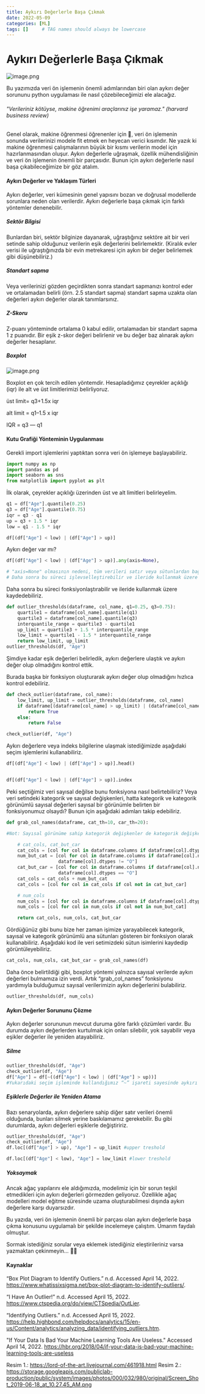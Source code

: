 ```yaml
---
title: Aykırı Değerlerle Başa Çıkmak
date: 2022-05-09
categories: [ML]
tags: []     # TAG names should always be lowercase
---
```


# Aykırı Değerlerle Başa Çıkmak

![image.png](https://miro.medium.com/max/1400/1*xzpXzg2TB9uoXRUdIXBe6Q.jpeg)

Bu yazımızda veri ön işlemenin önemli adımlarından biri olan aykırı değer sorununu python uygulaması ile nasıl çözebileceğimizi ele alacağız.

###### "Verileriniz kötüyse, makine öğrenimi araçlarınız işe yaramaz." (harvard business review)

Genel olarak, makine öğrenmesi öğrenenler için 🙂, veri ön işlemenin sonunda verilerinizi modele fit etmek en heyecan verici kısımdır. Ne yazık ki makine öğrenmesi çalışmalarının büyük bir kısmı verilerin model için hazırlanmasından oluşur. Aykırı değerlerle uğraşmak, özellik mühendisliğinin ve veri ön işlemenin önemli bir parçasıdır. Bunun için aykırı değerlerle nasıl başa çıkabileceğimize bir göz atalım.

#### Aykırı Değerler ve Yaklaşım Türleri

Aykırı değerler, veri kümesinin genel yapısını bozan ve doğrusal modellerde sorunlara neden olan verilerdir. Aykırı değerlerle başa çıkmak için farklı yöntemler denenebilir.

##### Sektör Bilgisi

Bunlardan biri, sektör bilginize dayanarak, uğraştığınız sektöre ait bir veri setinde sahip olduğunuz verilerin eşik değerlerini belirlemektir. (Kiralık evler verisi ile uğraştığınızda bir evin metrekaresi için aykırı bir değer belirlemek gibi düşünebiliriz.)

##### Standart sapma

Veya verilerinizi gözden geçirdikten sonra standart sapmanızı kontrol eder ve ortalamadan belirli (örn. 2.5 standart sapma) standart sapma uzakta olan değerleri aykırı değerler olarak tanımlarsınız.

##### Z-Skoru

Z-puanı yönteminde ortalama 0 kabul edilir, ortalamadan bir standart sapma 1 z puanıdır. Bir eşik z-skor değeri belirlenir ve bu değer baz alınarak aykırı değerler hesaplanır.

##### Boxplot

![image.png](https://miro.medium.com/max/1400/1*i9b6wYv35jlr0DrcgZ3ZSQ.png)

Boxplot en çok tercih edilen yöntemdir. Hesapladığımız çeyrekler açıklığı (iqr) ile alt ve üst limitlerimizi belirliyoruz.

üst limit= q3+1.5x iqr

alt limit = q1–1.5 x iqr

IQR = q3 — q1

#### Kutu Grafiği Yönteminin Uygulanması

Gerekli import işlemlerini yaptıktan sonra veri ön işlemeye başlayabiliriz.

```python
import numpy as np
import pandas as pd
import seaborn as sns
from matplotlib import pyplot as plt
```

İlk olarak, çeyrekler açıklığı üzerinden üst ve alt limitleri belirleyelim.

```python
q1 = df["Age"].quantile(0.25)
q3 = df["Age"].quantile(0.75)
iqr = q3 - q1
up = q3 + 1.5 * iqr
low = q1 - 1.5 * iqr

df[(df["Age"] < low) | (df["Age"] > up)]
```

Aykırı değer var mı?

```python
df[(df["Age"] < low) | (df["Age"] > up)].any(axis=None),

# "axis=None" olmasının nedeni, tüm verileri satır veya sütunlardan bağımsız olarak gözlemlemek istememizdir.
# Daha sonra bu süreci işlevselleştirebilir ve ileride kullanmak üzere kaydedebiliriz.
```

Daha sonra bu süreci fonksiyonlaştırabilir ve ileride kullanmak üzere kaydedebiliriz.

```python
def outlier_thresholds(dataframe, col_name, q1=0.25, q3=0.75):
    quartile1 = dataframe[col_name].quantile(q1)
    quartile3 = dataframe[col_name].quantile(q3)
    interquantile_range = quartile3 - quartile1
    up_limit = quartile3 + 1.5 * interquantile_range
    low_limit = quartile1 - 1.5 * interquantile_range
    return low_limit, up_limit
outlier_thresholds(df, "Age")
```

Şimdiye kadar eşik değerleri belirledik, aykırı değerlere ulaştık ve aykırı değer olup olmadığını kontrol ettik.

Burada başka bir fonksiyon oluşturarak aykırı değer olup olmadığını hızlıca kontrol edebiliriz.

```python
def check_outlier(dataframe, col_name):
    low_limit, up_limit = outlier_thresholds(dataframe, col_name)
    if dataframe[(dataframe[col_name] > up_limit) | (dataframe[col_name] < low_limit)].any(axis=None):
        return True
    else:
        return False

check_outlier(df, "Age")
```

Aykırı değerlere veya indeks bilgilerine ulaşmak istediğimizde aşağıdaki seçim işlemlerini kullanabiliriz.

```python
df[(df["Age"] < low) | (df["Age"] > up)].head()


df[(df["Age"] < low) | (df["Age"] > up)].index
```

Peki seçtiğimiz veri sayısal değilse bunu fonksiyona nasıl belirtebiliriz? Veya veri setindeki kategorik ve sayısal değişkenleri, hatta kategorik ve kategorik görünümlü sayısal değerleri sayısal bir görünümle belirten bir fonksiyonumuz olsaydı? Bunun için aşağıdaki adımları takip edebiliriz.

```python
def grab_col_names(dataframe, cat_th=10, car_th=20):

#Not: Sayısal görünüme sahip kategorik değişkenler de kategorik değişkenlere dahildir.

    # cat_cols, cat_but_car
    cat_cols = [col for col in dataframe.columns if dataframe[col].dtypes == "O"]
    num_but_cat = [col for col in dataframe.columns if dataframe[col].nunique() < cat_th and
                   dataframe[col].dtypes != "O"]
    cat_but_car = [col for col in dataframe.columns if dataframe[col].nunique() > car_th and
                   dataframe[col].dtypes == "O"]
    cat_cols = cat_cols + num_but_cat
    cat_cols = [col for col in cat_cols if col not in cat_but_car]

    # num_cols
    num_cols = [col for col in dataframe.columns if dataframe[col].dtypes != "O"]
    num_cols = [col for col in num_cols if col not in num_but_cat]

    return cat_cols, num_cols, cat_but_car
```

Gördüğünüz gibi bunu bize her zaman işimize yarayabilecek kategorik, sayısal ve kategorik görünümlü ana sütunları gösteren bir fonksiyon olarak kullanabiliriz.
Aşağıdaki kod ile veri setimizdeki sütun isimlerini kaydedip görüntüleyebiliriz.

```python
cat_cols, num_cols, cat_but_car = grab_col_names(df)
```

Daha önce belirtildiği gibi, boxplot yöntemi yalnızca sayısal verilerde aykırı değerleri bulmamıza izin verdi. Artık “grab_col_names” fonksiyonu yardımıyla bulduğumuz sayısal verilerimizin aykırı değerlerini bulabiliriz.

```python
outlier_thresholds(df, num_cols)
```

#### Aykırı Değerler Sorununu Çözme

Aykırı değerler sorununun mevcut duruma göre farklı çözümleri vardır. Bu durumda aykırı değerlerden kurtulmak için onları silebilir, yok sayabilir veya eşikler değerler ile yeniden atayabiliriz.

##### Silme

```python
outlier_thresholds(df, "Age")
check_outlier(df, "Age")
df["Age"] = df[~((df["Age"] < low) | (df["Age"] > up))]
#Yukarıdaki seçim işleminde kullandığımız “~” işareti sayesinde aykırı olmayan değerleri seçiyoruz.
```

##### Eşiklerle Değerler ile Yeniden Atama

Bazı senaryolarda, aykırı değerlere sahip diğer satır verileri önemli olduğunda, bunları silmek yerine baskılamamız gerekebilir. Bu gibi durumlarda, aykırı değerleri eşiklerle değiştiririz.

```python
outlier_thresholds(df, "Age")
check_outlier(df, "Age")
df.loc[(df["Age"] > up), "Age"] = up_limit #upper treshold

df.loc[(df["Age"] < low), "Age"] = low_limit #lower treshold
```

##### Yoksaymak

Ancak ağaç yapılarını ele aldığımızda, modelimiz için bir sorun teşkil etmedikleri için aykırı değerleri görmezden geliyoruz. Özellikle ağaç modelleri model eğitme süresinde uzama oluşturabilmesi dışında aykırı değerlere karşı duyarsızdır.

Bu yazıda, veri ön işlemenin önemli bir parçası olan aykırı değerlerle başa çıkma konusunu uygulamalı bir şekilde incelemeye çalıştım. Umarım faydalı olmuştur.

Sormak istediğiniz sorular veya eklemek istediğiniz eleştirileriniz varsa yazmaktan çekinmeyin… 🤙🏻

#### Kaynaklar

“Box Plot Diagram to Identify Outliers.” n.d. Accessed April 14, 2022. https://www.whatissixsigma.net/box-plot-diagram-to-identify-outliers/.

“I Have An Outlier!” n.d. Accessed April 15, 2022. https://www.ctspedia.org/do/view/CTSpedia/OutLier.

“Identifying Outliers.” n.d. Accessed April 15, 2022. https://help.highbond.com/helpdocs/analytics/15/en-us/Content/analytics/analyzing_data/identifying_outliers.htm.

"If Your Data Is Bad Your Machine Learning Tools Are Useless." Accessed April 14, 2022. https://hbr.org/2018/04/if-your-data-is-bad-your-machine-learning-tools-are-useless

Resim 1.: https://lord-of-the-art.livejournal.com/461918.html
Resim 2.: https://storage.googleapis.com/publiclab-production/public/system/images/photos/000/032/980/original/Screen_Shot_2019-06-18_at_10.27.45_AM.png
